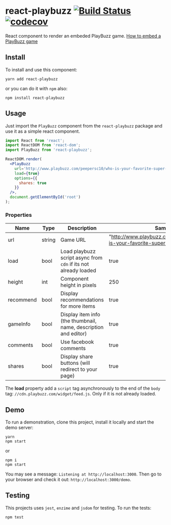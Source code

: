# react-playbuzz [![Build Status](https://travis-ci.org/arturfsousa/react-playbuzz.svg?branch=master)](https://travis-ci.org/arturfsousa/react-playbuzz) [![codecov](https://codecov.io/gh/arturfelipe/react-playbuzz/branch/master/graph/badge.svg)](https://codecov.io/gh/arturfelipe/react-playbuzz)

React component to render an embeded PlayBuzz game. [How to embed a PlayBuzz game](https://publishers.playbuzz.com/academy/how_to/how-do-i-embed/)

## Install

To install and use this component:

```shell
yarn add react-playbuzz
```

or you can do it with `npm` also:

```shell
npm install react-playbuzz
```

## Usage

Just import the `PlayBuzz` component from the `react-playbuzz` package and use
it as a simple react component.

```jsx
import React from 'react';
import ReactDOM from 'react-dom';
import PlayBuzz from 'react-playbuzz';

ReactDOM.render(
  <PlayBuzz
    url='http://www.playbuzz.com/peepersc10/who-is-your-favorite-super-hero'
    load={true}
    options={{
      shares: true
    }}
  />,
  document.getElementById('root')
);
```

### Properties

| Name      	| Type   	| Description                                                         	| Sample                                                               	| Default 	|
|-----------	|--------	|---------------------------------------------------------------------	|----------------------------------------------------------------------	|---------	|
| url       	| string 	| Game URL                                                            	| "http://www.playbuzz.com/peepersc10/who-is-your-favorite-super-hero" 	| ""      	|
| load      	| bool   	| Load playbuzz script async from `cdn` if its not already loaded     	| true                                                                 	| false   	|
| height    	| int    	| Component height in pixels                                          	| 250                                                                  	| null    	|
| recommend 	| bool   	| Display recommendations for more items                              	| true                                                                 	| false   	|
| gameInfo 	  | bool   	| Display item info (the thumbnail, name, description and editor)     	| true                                                                 	| false   	|
| comments  	| bool   	| Use facebook comments                                               	| true                                                                 	| false   	|
| shares    	| bool   	| Display share buttons (will redirect to your page)                  	| true                                                                 	| false   	|

The __load__ property add a `script` tag asynchronously to the end of the `body`
tag: `//cdn.playbuzz.com/widget/feed.js`. Only if it is not already loaded.

## Demo

To run a demonstration, clone this project, install it locally and start the
demo server:

```shell
yarn
npm start
```

or

```shell
npm i
npm start
```

You may see a message: `Listening at http://localhost:3000`. Then go to your
browser and check it out: `http://localhost:3000/demo`.

## Testing

This projects uses `jest`, `enzime` and `jsdom` for testing. To run the tests:

```shell
npm test
```
